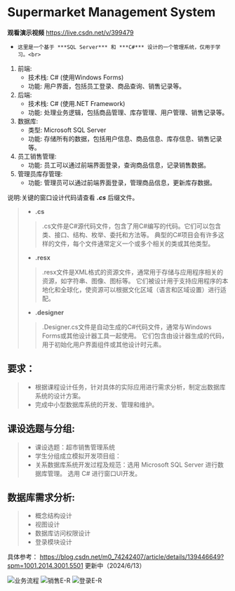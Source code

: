 # Supermarket Management System

**观看演示视频**
https://live.csdn.net/v/399479

-     这里是一个基于 ***SQL Server*** 和 ***C#*** 设计的一个管理系统，仅用于学习。<br>

1. 前端:
    - 技术栈: C# (使用Windows Forms)
    - 功能: 用户界面，包括员工登录、商品查询、销售记录等。
2. 后端:
    - 技术栈: C# (使用.NET Framework)
    - 功能: 处理业务逻辑，包括商品管理、库存管理、用户管理、销售记录等。
3. 数据库:
    - 类型: Microsoft SQL Server
    - 功能: 存储所有的数据，包括用户信息、商品信息、库存信息、销售记录等。
4. 员工销售管理:
    - 功能: 员工可以通过前端界面登录，查询商品信息，记录销售数据。
5. 管理员库存管理:
    - 功能: 管理员可以通过前端界面登录，管理商品信息，更新库存数据。


说明:关键的窗口设计代码请查看 ***.cs*** 后缀文件。
> - **.cs**
>> .cs文件是C#源代码文件，包含了用C#编写的代码。它们可以包含类、接口、结构、枚举、委托和方法等。
>> 典型的C#项目会有许多这样的文件，每个文件通常定义一个或多个相关的类或其他类型。
> - **.resx**
>> .resx文件是XML格式的资源文件，通常用于存储与应用程序相关的资源，如字符串、图像、图标等。
>> 它们被设计用于支持应用程序的本地化和全球化，使资源可以根据文化区域（语言和区域设置）进行适配。
> - **.designer**
>> .Designer.cs文件是自动生成的C#代码文件，通常与Windows Forms或其他设计器工具一起使用。
>> 它们包含由设计器生成的代码，用于初始化用户界面组件或其他设计时元素。

## 要求：
> - 根据课程设计任务，针对具体的实际应用进行需求分析，制定出数据库系统的设计方案。
> - 完成中小型数据库系统的开发、管理和维护。
    
## 课设选题与分组:
> - 课设选题：超市销售管理系统
> - 学生分组成立模拟开发项目组：
> - 关系数据库系统开发过程及规范：选用 Microsoft SQL Server 进行数据库管理。 选用 C# 进行窗口UI开发。
    
## 数据库需求分析:
> - 概念结构设计
> - 视图设计
> - 数据库访问权限设计
> - 登录模块设计

具体参考： <https://blog.csdn.net/m0_74242407/article/details/139446649?spm=1001.2014.3001.5501> 更新中（2024/6/13）

![业务流程](https://img-blog.csdnimg.cn/direct/e4ca43e249554c61bbd5c8fafaebc4f6.png)
![销售E-R](https://img-blog.csdnimg.cn/direct/2ade3634d654424a8187d3b6d4b117ea.png)
![登录E-R](https://img-blog.csdnimg.cn/direct/7663bee0f76c4572a28759e4e12f7949.png)